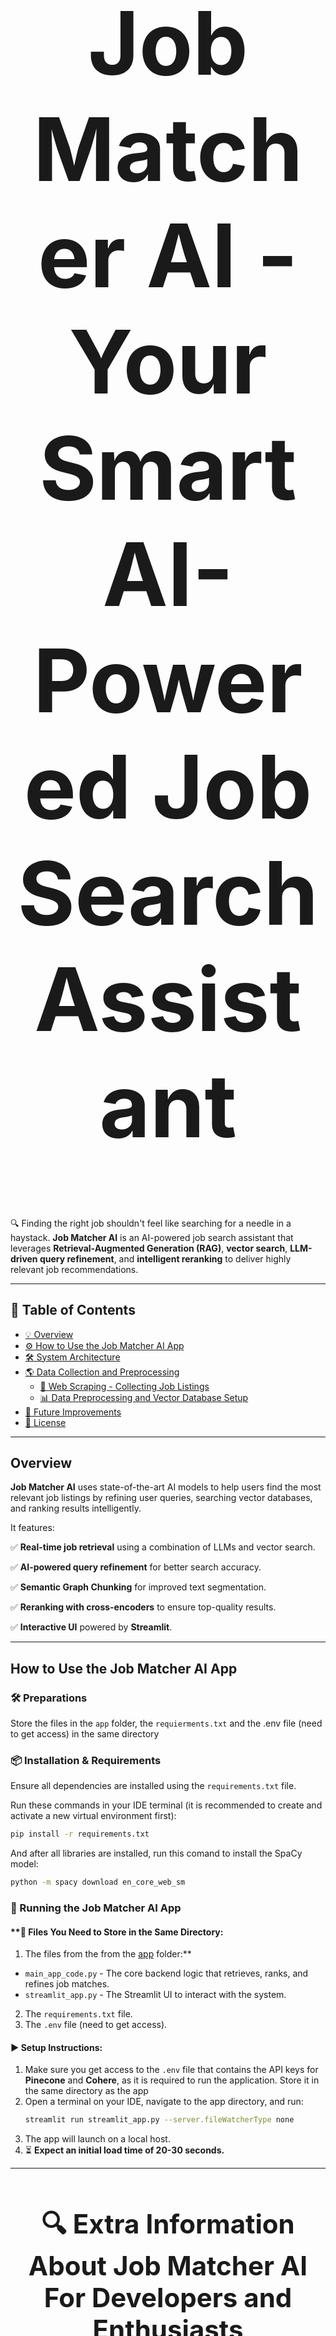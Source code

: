 <h1 align="center" style="font-size: 10em;">Job Matcher AI - Your Smart AI-Powered Job Search Assistant</h1>

🔍 Finding the right job shouldn't feel like searching for a needle in a haystack. **Job Matcher AI** is an AI-powered job search assistant that leverages **Retrieval-Augmented Generation (RAG)**, **vector search**, **LLM-driven query refinement**, and **intelligent reranking** to deliver highly relevant job recommendations.

---


## 📖 Table of Contents

- [💡 Overview](#overview)
- [⚙️ How to Use the Job Matcher AI App](#how-to-use-the-job-matcher-ai-app)
- [🛠️ System Architecture](#system-architecture)
- [🌎 Data Collection and Preprocessing](#data-collection-and-preprocessing)
  - [📡 Web Scraping - Collecting Job Listings](#web-scraping---collecting-job-listings)
  - [📊 Data Preprocessing and Vector Database Setup](#data-preprocessing-and-vector-database-setup)
- [🔮 Future Improvements](#notes--future-improvements)
- [📜 License](#license)

---

## Overview

**Job Matcher AI** uses state-of-the-art AI models to help users find the most relevant job listings by refining user queries, searching vector databases, and ranking results intelligently. 

It features:

✅ **Real-time job retrieval** using a combination of LLMs and vector search.

✅ **AI-powered query refinement** for better search accuracy.

✅ **Semantic Graph Chunking** for improved text segmentation.

✅ **Reranking with cross-encoders** to ensure top-quality results.

✅ **Interactive UI** powered by **Streamlit**.

---

## How to Use the Job Matcher AI App

### 🛠️ Preparations
Store the files in the `app` folder, the `requierments.txt` and the .env file (need to get access) in the same directory

### 📦 Installation & Requirements
Ensure all dependencies are installed using the `requirements.txt` file.

Run these commands in your IDE terminal (it is recommended to create and activate a new virtual environment first):
```bash
pip install -r requirements.txt
```
And after all libraries are installed, run this comand to install the SpaCy model:
```bash
python -m spacy download en_core_web_sm
```

### 🎯 Running the Job Matcher AI App
#### **📂  Files You Need to Store in the Same Directory:
1. The files from the from the [app](https://github.com/itamar-shashar/JobMatcher_AI/tree/main/app) folder:**
- `main_app_code.py` - The core backend logic that retrieves, ranks, and refines job matches.
- `streamlit_app.py` - The Streamlit UI to interact with the system.
2. The `requirements.txt` file.
3. The `.env` file (need to get access).

#### **▶️ Setup Instructions:**
1. Make sure you get access to the `.env` file that contains the API keys for **Pinecone** and **Cohere**, as it is required to run the application. Store it in the same directory as the app
2. Open a terminal on your IDE, navigate to the app directory, and run:
   ```bash
   streamlit run streamlit_app.py --server.fileWatcherType none
   ```
3. The app will launch on a local host.
4. ⏳ **Expect an initial load time of 20-30 seconds.**

---
<h1 align="center" style="font-size: 3em; margin-bottom: 20px;">
    🔍 Extra Information About Job Matcher AI For Developers and Enthusiasts
</h1>

<p align="center" style="font-size: 1.1em; color: gray;">
    The following sections are not required to run the app. This is simply to enrich your knowledge about the entire process.
</p>


## System Architecture

<p align="center">
  <img src="https://github.com/user-attachments/assets/0f0750ba-da32-424f-9ee2-e3487c4e6ee0" alt="System Architecture">
</p>

---

## Data Collection and Preprocessing 
### Web Scraping - Collecting Job Listings
#### **📝 Files (from the [web scraping](https://github.com/itamar-shashar/JobMatcher_AI/tree/main/web%20scraping) folder):**
- `indeed_scraper.py` - The job listing scraper.
- `run_scraper.py` - Runs the scraper in a loop every few hours.

#### **🔑 Requirements:**
- Requires **Bright Data** credentials (**USERNAME** and **PASSWORD**). Need to store it in the `.env` file.
- The scraper runs automatically when `run_scraper.py` is executed.

### Data Preprocessing and Vector Database Setup
#### **🔍 Files (from the [preprocessing and pinecone](https://github.com/itamar-shashar/JobMatcher_AI/tree/main/preprocessing%20and%20pinecone) folder:**
- `analys_preprocess_and_vectordb.ipynb` - Jupyter Notebook for:
  - 🛠️ **Data cleaning** and **preprocessing** with **Apache Spark**.
  - 🔡 **Text normalization** and **feature engineering** (e.g., adding education level, filling missing values).
  - 🧩 **Chunking job descriptions** using **Semantic Graph Chunking**.
  - 📦 **Storing job listings in Pinecone Vector DB**.
- `semantic_graph_chunker.py` - Standalone script for **Semantic Graph Chunking**.

#### **⚙️ How to Run:**
- Best run on **Databricks** due to large-scale data processing.
- 📂 The dataset is not included in this repository. You need to either:
  1. **Obtain access** to the preprocessed parquet file.
  2. **Create your own parquet file** containing the following columns:
     - `company`, `title`, `location`, `job_type`, `salary`, `seniority`, `url`, `description`.

    Example for Dataset Structure:
<p align="center">
  <img src="https://github.com/user-attachments/assets/6176bff0-c2ad-4d6f-87ed-59beb4b99f36" alt="Example Dataset" style="width:80%;">>
</p>

- Set the **data directory, Pinecone API key, and index name** in the first cell of the notebook (need to copy from the .env file).
- ⏳ **Running this step takes time, but it is not necessary to use the app**, as the data must already exist in Pinecone.

---

## Notes & Future Improvements
- 🔑 The `.env` file containing API keys is **not included** in this repository and must be obtained separately.
- 📌 The preprocessing step is **not required** to run the app, as the job data is already indexed.
- ⚡ Future work will focus on **optimizing speed**, **improving prompt engineering**, and **scaling the system** to integrate with real-time job boards.

---

## License
This project is intended for educational and research purposes.

💬 For any inquiries, please open an issue or reach out to the contributors.

